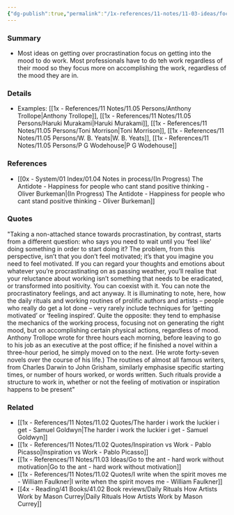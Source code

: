 ```yaml
---
{"dg-publish":true,"permalink":"/1x-references/11-notes/11-03-ideas/focus-on-accomplishing-work-rather-than-being-in-the-mood-to-accomplish-work/","title":"Focus on accomplishing work, rather than being in the mood to accomplish work","dgShowBacklinks":false}
---
```



### Summary
- Most ideas on getting over procrastination focus on getting into the mood to do work. Most professionals have to do teh work regardless of their mood so they focus more on accomplishing the work, regardless of the mood they are in.

### Details
- Examples: [[1x - References/11 Notes/11.05 Persons/Anthony Trollope\|Anthony Trollope]], [[1x - References/11 Notes/11.05 Persons/Haruki Murakami\|Haruki Murakami]], [[1x - References/11 Notes/11.05 Persons/Toni Morrison\|Toni Morrison]], [[1x - References/11 Notes/11.05 Persons/W. B. Yeats\|W. B. Yeats]], [[1x - References/11 Notes/11.05 Persons/P G Wodehouse\|P G Wodehouse]]

### References
- [[0x - System/01 Index/01.04 Notes in process/(In Progress) The Antidote - Happiness for people who cant stand positive thinking - Oliver Burkeman\|(In Progress) The Antidote - Happiness for people who cant stand positive thinking - Oliver Burkeman]]

### Quotes
"Taking a non-attached stance towards procrastination, by contrast, starts from a different question: who says you need to wait until you ‘feel like’ doing something in order to start doing it? The problem, from this perspective, isn’t that you don’t feel motivated; it’s that you imagine you need to feel motivated. If you can regard your thoughts and emotions about whatever you’re procrastinating on as passing weather, you’ll realise that your reluctance about working isn’t something that needs to be eradicated, or transformed into positivity. You can coexist with it. You can note the procrastinatory feelings, and act anyway.
It is illuminating to note, here, how the daily rituals and working routines of prolific authors and artists – people who really do get a lot done – very rarely include techniques for ‘getting motivated’ or ‘feeling inspired’. Quite the opposite: they tend to emphasise the mechanics of the working process, focusing not on generating the right mood, but on accomplishing certain physical actions, regardless of mood. Anthony Trollope wrote for three hours each morning, before leaving to go to his job as an executive at the post office; if he finished a novel within a three-hour period, he simply moved on to the next. (He wrote forty-seven novels over the course of his life.) The routines of almost all famous writers, from Charles Darwin to John Grisham, similarly emphasise specific starting times, or number of hours worked, or words written. Such rituals provide a structure to work in, whether or not the feeling of motivation or inspiration happens to be present"

### Related
- [[1x - References/11 Notes/11.02 Quotes/The harder i work the luckier i get - Samuel Goldwyn\|The harder i work the luckier i get - Samuel Goldwyn]]
- [[1x - References/11 Notes/11.02 Quotes/Inspiration vs Work - Pablo Picasso\|Inspiration vs Work - Pablo Picasso]]
- [[1x - References/11 Notes/11.03 Ideas/Go to the ant - hard work without motivation\|Go to the ant - hard work without motivation]]
- [[1x - References/11 Notes/11.02 Quotes/I write when the spirit moves me - William Faulkner\|I write when the spirit moves me - William Faulkner]]
- [[4x - Reading/41 Books/41.02 Book reviews/Daily Rituals How Artists Work by Mason Currey\|Daily Rituals How Artists Work by Mason Currey]]

